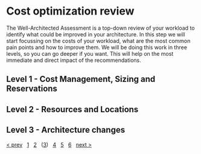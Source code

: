 # Cost optimization review

The Well-Architected Assessment is a top-down review of your workload to
identify what could be improved in your architecture. In this step we will start
focussing on the costs of your workload, what are the most common pain points
and how to improve them. We will be doing this work in three levels, so you can
go deeper if you want. This will help on the most immediate and direct impact
of the recommendations.

## Level 1 - Cost Management, Sizing and Reservations

## Level 2 - Resources and Locations

## Level 3 - Architecture changes

[&lt; prev][prev] &nbsp; [1][1] &nbsp; [2][2] &nbsp; ([3][3]) &nbsp;
[4][4] &nbsp; [5][5] &nbsp; [6][6] &nbsp; [next &gt;][next]

[prev]: 02.Collection.md
[next]: 03.B.Security.md

[1]: 01.Workload.md
[2]: 02.Collection.md
[3]: 03.A.CostOptimization.md
[3.B]: 03.B.Security.md
[3.C]: 03.C.Reliability.md
[3.D]: 03.D.Performance.md
[3.E]: 03.E.Operations.md
[4]: 04.Prioritize.md
[5]: 05.Roadmap.md
[6]: 06.Finalize.md
